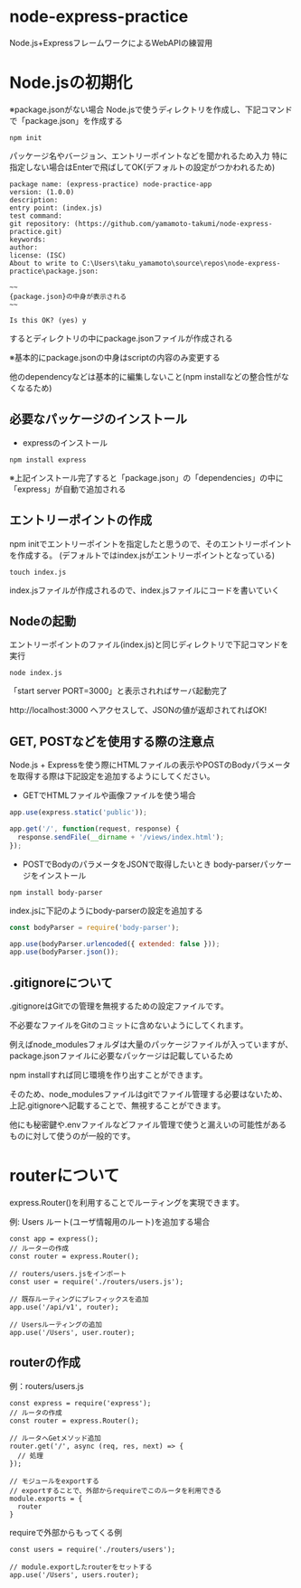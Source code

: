 # node-express-practice
Node.js+ExpressフレームワークによるWebAPIの練習用

# Node.jsの初期化
※package.jsonがない場合
Node.jsで使うディレクトリを作成し、下記コマンドで「package.json」を作成する

```
npm init
```
パッケージ名やバージョン、エントリーポイントなどを聞かれるため入力
特に指定しない場合はEnterで飛ばしてOK(デフォルトの設定がつかわれるため)

```
package name: (express-practice) node-practice-app
version: (1.0.0)
description:
entry point: (index.js)
test command:
git repository: (https://github.com/yamamoto-takumi/node-express-practice.git)
keywords:
author:
license: (ISC)
About to write to C:\Users\taku_yamamoto\source\repos\node-express-practice\package.json:

~~
{package.json}の中身が表示される
~~

Is this OK? (yes) y
```

するとディレクトリの中にpackage.jsonファイルが作成される

※基本的にpackage.jsonの中身はscriptの内容のみ変更する

  他のdependencyなどは基本的に編集しないこと(npm installなどの整合性がなくなるため)

## 必要なパッケージのインストール
- expressのインストール
```
npm install express
```
※上記インストール完了すると「package.json」の「dependencies」の中に「express」が自動で追加される

## エントリーポイントの作成
npm initでエントリーポイントを指定したと思うので、そのエントリーポイントを作成する。
(デフォルトではindex.jsがエントリーポイントとなっている)

```
touch index.js
```

index.jsファイルが作成されるので、index.jsファイルにコードを書いていく

## Nodeの起動
エントリーポイントのファイル(index.js)と同じディレクトリで下記コマンドを実行
```
node index.js
```
「start server PORT=3000」と表示されればサーバ起動完了

http://localhost:3000
へアクセスして、JSONの値が返却されてればOK!

## GET, POSTなどを使用する際の注意点
Node.js + Expressを使う際にHTMLファイルの表示やPOSTのBodyパラメータを取得する際は下記設定を追加するようにしてください。

- GETでHTMLファイルや画像ファイルを使う場合
```index.js
app.use(express.static('public'));

app.get('/', function(request, response) {
  response.sendFile(__dirname + '/views/index.html');
});
```

- POSTでBodyのパラメータをJSONで取得したいとき
body-parserパッケージをインストール
```
npm install body-parser
```

index.jsに下記のようにbody-parserの設定を追加する

```index.js
const bodyParser = require('body-parser');

app.use(bodyParser.urlencoded({ extended: false }));
app.use(bodyParser.json());
```

## .gitignoreについて
.gitignoreはGitでの管理を無視するための設定ファイルです。

不必要なファイルをGitのコミットに含めないようにしてくれます。

例えばnode_modulesフォルダは大量のパッケージファイルが入っていますが、package.jsonファイルに必要なパッケージは記載しているため

npm installすれば同じ環境を作り出すことができます。

そのため、node_modulesファイルはgitでファイル管理する必要はないため、上記.gitignoreへ記載することで、無視することができます。

他にも秘密鍵や.envファイルなどファイル管理で使うと漏えいの可能性があるものに対して使うのが一般的です。

# routerについて
express.Router()を利用することでルーティングを実現できます。

例: Users ルート(ユーザ情報用のルート)を追加する場合
```
const app = express();
// ルーターの作成
const router = express.Router();

// routers/users.jsをインポート
const user = require('./routers/users.js');

// 既存ルーティングにプレフィックスを追加
app.use('/api/v1', router);

// Usersルーティングの追加
app.use('/Users', user.router);

```

## routerの作成
例：routers/users.js

```
const express = require('express');
// ルータの作成
const router = express.Router();

// ルータへGetメソッド追加
router.get('/', async (req, res, next) => {
  // 処理
});

// モジュールをexportする
// exportすることで、外部からrequireでこのルータを利用できる
module.exports = {
  router
}
```

requireで外部からもってくる例
```
const users = require('./routers/users');

// module.exportしたrouterをセットする
app.use('/Users', users.router);
```